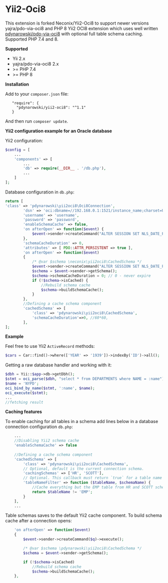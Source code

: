 # Yii2-Oci8
This extension is forked Neconix/Yii2-Oci8 to support newer versions yajra/pdo-via-oci8 and PHP 8
Yii2 OCI8 extension which uses well written [pdynarowski/pdo-via-oci8](https://github.com/pdynarowski/pdo-via-oci8) 
with optional full table schema caching. Supported PHP 7.4 and 8.

**Supported**
- Yii 2.x
- yajra/pdo-via-oci8 2.x
- \>= PHP 7.4
- \>= PHP 8

**Installation**

Add to your `composer.json` file:

```
   "require": {
     "pdynarowski/yii2-oci8": "^1.1"
   }
```

And then run `composer update`.

**Yii2 configuration example for an Oracle database**

Yii2 configuration:

```php
$config = [
    ...
    'components' => [
        ...
        'db' => require(__DIR__ . '/db.php'),
        ...
    ]
];
```

Database configuration in `db.php`:

```php
return [
'class' => 'pdynarowski\yii2oci8\Oci8Connection',
        'dsn' => 'oci:dbname=//192.168.0.1:1521/instance_name;charset=UTF8',
        'username' => 'username',
        'password' => 'password',
        'enableSchemaCache' => false,
        'on afterOpen' => function($event) {
            $event->sender->createCommand("ALTER SESSION SET NLS_DATE_FORMAT = 'YYYY-MM-DD HH24:MI:SS'")->execute();
        },
        'schemaCacheDuration' => 0,
        'attributes' => [ PDO::ATTR_PERSISTENT => true ],
        'on afterOpen' => function($event)
        {
            /* @var $schema \neconix\yii2oci8\CachedSchema */
            $event->sender->createCommand("ALTER SESSION SET NLS_DATE_FORMAT = 'YYYY-MM-DD HH24:MI:SS'")->execute();
            $schema = $event->sender->getSchema();
            $schema->schemaCacheDuration = 0; // 0 - never expire
            if (!$schema->isCached) {
                //Rebuild schema cache
                $schema->buildSchemaCache();
            }
        },
        //Defining a cache schema component
        'cachedSchema' => [
            'class' => 'pdynarowski\yii2oci8\CachedSchema',
            'schemaCacheDuration'=>0, //60*60,
        ],
];
```

**Example**

Feel free to use Yii2 `ActiveRecord` methods:

```php
$cars = Car::find()->where(['YEAR' => '1939'])->indexBy('ID')->all();
```

Getting a raw database handler and working with it:

```php
$dbh = Yii::$app->db->getDbh();
$stmt = oci_parse($dbh, "select * from DEPARTMENTS where NAME = :name");
$name = 'NYPD';
oci_bind_by_name($stmt, ':name', $name);
oci_execute($stmt);
...
//fetching result
```

**Caching features**

To enable caching for all tables in a schema add lines below in a database connection configuration `db.php`:

```php
    ...
    //Disabling Yii2 schema cache
    'enableSchemaCache' => false
    
    //Defining a cache schema component
    'cachedSchema' => [
        'class' => 'pdynarowski\yii2oci8\CachedSchema',
        // Optional, default is the current connection schema.
        'cachingSchemas' => ['HR', 'SCOTT'],
        // Optional. This callback must return `true` for a table name if it need to be cached.
        'tableNameFilter' => function ($tableName, $schemaName) {
            //Cache everything but the EMP table from HR and SCOTT schemas
            return $tableName != 'EMP';
        }
    ],
    ...
```

Table schemas saves to the default Yii2 cache component.
To build schema cache after a connection opens:

```php
    'on afterOpen' => function($event) 
    {
        $event->sender->createCommand($q)->execute();

        /* @var $schema \pdynarowski\yii2oci8\CachedSchema */
        $schema = $event->sender->getSchema();

        if (!$schema->isCached)
            //Rebuild schema cache
            $schema->buildSchemaCache();
    },
```